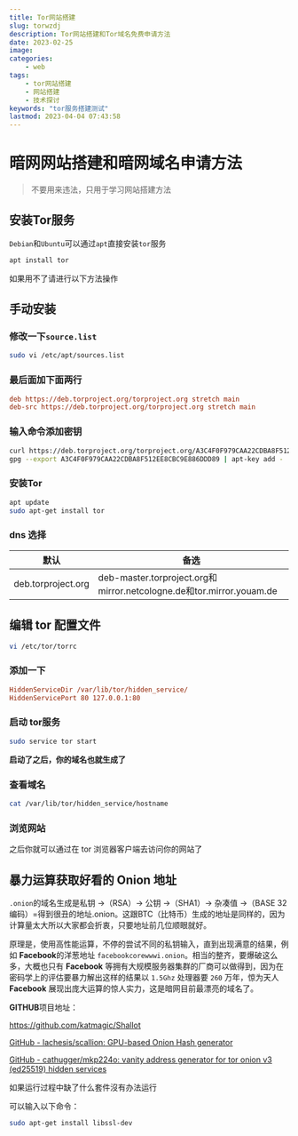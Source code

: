 ```yaml
---
title: Tor网站搭建
slug: torwzdj
description: Tor网站搭建和Tor域名免费申请方法
date: 2023-02-25
image:
categories:
    - web
tags:
    - tor网站搭建
    - 网站搭建
    - 技术探讨
keywords: "tor服务搭建测试"
lastmod: 2023-04-04 07:43:58
---
```


# 暗网网站搭建和暗网域名申请方法

> 不要用来违法，只用于学习网站搭建方法

## 安装Tor服务

`Debian`和`Ubuntu`可以通过`apt`直接安装`tor`服务

```bash
apt install tor
```

如果用不了请进行以下方法操作

## 手动安装

### 修改一下`source.list`

```bash
sudo vi /etc/apt/sources.list  
```

### 最后面加下面两行

```ini
deb https://deb.torproject.org/torproject.org stretch main
deb-src https://deb.torproject.org/torproject.org stretch main
```

### 输入命令添加密钥

```bash
curl https://deb.torproject.org/torproject.org/A3C4F0F979CAA22CDBA8F512EE8CBC9E886DDD89.asc | gpg --import
gpg --export A3C4F0F979CAA22CDBA8F512EE8CBC9E886DDD89 | apt-key add -
```

### 安装Tor

```bash
apt update
sudo apt-get install tor
```

### dns 选择




| 默认                 | 备选                                                                 |
| ------------------ | ------------------------------------------------------------------ |
| deb.torproject.org | deb-master.torproject.org和mirror.netcologne.de和tor.mirror.youam.de |

## 编辑 tor 配置文件

```bash
vi /etc/tor/torrc
```

### 添加一下

```ini
HiddenServiceDir /var/lib/tor/hidden_service/
HiddenServicePort 80 127.0.0.1:80
```

### 启动 tor服务

```bash
sudo service tor start
```

**启动了之后，你的域名也就生成了**

### 查看域名

```bash
cat /var/lib/tor/hidden_service/hostname
```

### 浏览网站

之后你就可以通过在 tor 浏览器客户端去访问你的网站了

## 暴力运算获取好看的 Onion 地址

`.onion`的域名生成是私钥 →（RSA）→ 公钥 →（SHA1）→ 杂凑值 →（BASE 32 编码）=得到很丑的地址.onion。这跟BTC（比特币）生成的地址是同样的，因为计算量太大所以大家都会折衷，只要地址前几位顺眼就好。

原理是，使用高性能运算，不停的尝试不同的私钥输入，直到出现满意的结果，例如 **Facebook**的洋葱地址 `facebookcorewwwi.onion`。相当的整齐，要爆破这么多，大概也只有 **Facebook** 等拥有大规模服务器集群的厂商可以做得到，因为在密码学上的评估要暴力解出这样的结果以 `1.5Ghz` 处理器要 `260` 万年，惊为天人 **Facebook** 展现出庞大运算的惊人实力，这是暗网目前最漂亮的域名了。

**GITHUB**项目地址：

https://github.com/katmagic/Shallot

[GitHub - lachesis/scallion: GPU-based Onion Hash generator](https://github.com/lachesis/scallion)

[GitHub - cathugger/mkp224o: vanity address generator for tor onion v3 (ed25519) hidden services](https://github.com/cathugger/mkp224o)

如果运行过程中缺了什么套件沒有办法运行

可以输入以下命令：

```bash
sudo apt-get install libssl-dev
```


